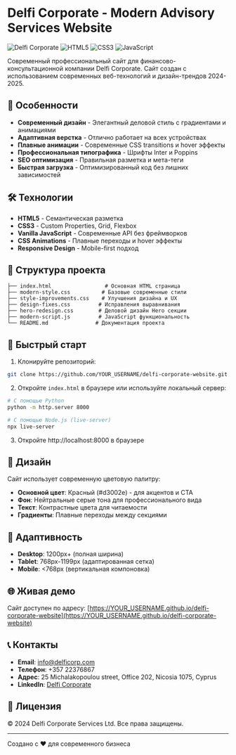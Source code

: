 # Delfi Corporate - Modern Advisory Services Website

![Delfi Corporate](https://img.shields.io/badge/Status-Live-brightgreen)
![HTML5](https://img.shields.io/badge/HTML5-E34F26?style=flat&logo=html5&logoColor=white)
![CSS3](https://img.shields.io/badge/CSS3-1572B6?style=flat&logo=css3&logoColor=white)
![JavaScript](https://img.shields.io/badge/JavaScript-F7DF1E?style=flat&logo=javascript&logoColor=black)

Современный профессиональный сайт для финансово-консультационной компании Delfi Corporate. Сайт создан с использованием современных веб-технологий и дизайн-трендов 2024-2025.

## 🌟 Особенности

- **Современный дизайн** - Элегантный деловой стиль с градиентами и анимациями
- **Адаптивная верстка** - Отлично работает на всех устройствах
- **Плавные анимации** - Современные CSS transitions и hover эффекты
- **Профессиональная типографика** - Шрифты Inter и Poppins
- **SEO оптимизация** - Правильная разметка и мета-теги
- **Быстрая загрузка** - Оптимизированный код без лишних зависимостей

## 🛠️ Технологии

- **HTML5** - Семантическая разметка
- **CSS3** - Custom Properties, Grid, Flexbox
- **Vanilla JavaScript** - Современные API без фреймворков
- **CSS Animations** - Плавные переходы и hover эффекты
- **Responsive Design** - Mobile-first подход

## 📁 Структура проекта

```
├── index.html                 # Основная HTML страница
├── modern-style.css          # Базовые современные стили
├── style-improvements.css    # Улучшения дизайна и UX
├── design-fixes.css         # Исправления выравнивания
├── hero-redesign.css        # Деловой дизайн Hero секции
├── modern-script.js         # JavaScript функциональность
└── README.md               # Документация проекта
```

## 🚀 Быстрый старт

1. Клонируйте репозиторий:
```bash
git clone https://github.com/YOUR_USERNAME/delfi-corporate-website.git
```

2. Откройте `index.html` в браузере или используйте локальный сервер:
```bash
# С помощью Python
python -m http.server 8000

# С помощью Node.js (live-server)
npx live-server
```

3. Откройте http://localhost:8000 в браузере

## 🎨 Дизайн

Сайт использует современную цветовую палитру:
- **Основной цвет**: Красный (#d3002e) - для акцентов и CTA
- **Фон**: Нейтральные серые тона для профессионального вида
- **Текст**: Контрастные цвета для читаемости
- **Градиенты**: Плавные переходы между секциями

## 📱 Адаптивность

- **Desktop**: 1200px+ (полная ширина)
- **Tablet**: 768px-1199px (адаптированная сетка)
- **Mobile**: <768px (вертикальная компоновка)

## 🌐 Живая демо

Сайт доступен по адресу: [https://YOUR_USERNAME.github.io/delfi-corporate-website](https://YOUR_USERNAME.github.io/delfi-corporate-website)

## 📞 Контакты

- **Email**: info@delficorp.com
- **Телефон**: +357 22376867
- **Адрес**: 25 Michalakopoulou street, Office 202, Nicosia 1075, Cyprus
- **LinkedIn**: [Delfi Corporate](https://www.linkedin.com/)

## 📄 Лицензия

© 2024 Delfi Corporate Services Ltd. Все права защищены.

---

Создано с ❤️ для современного бизнеса
